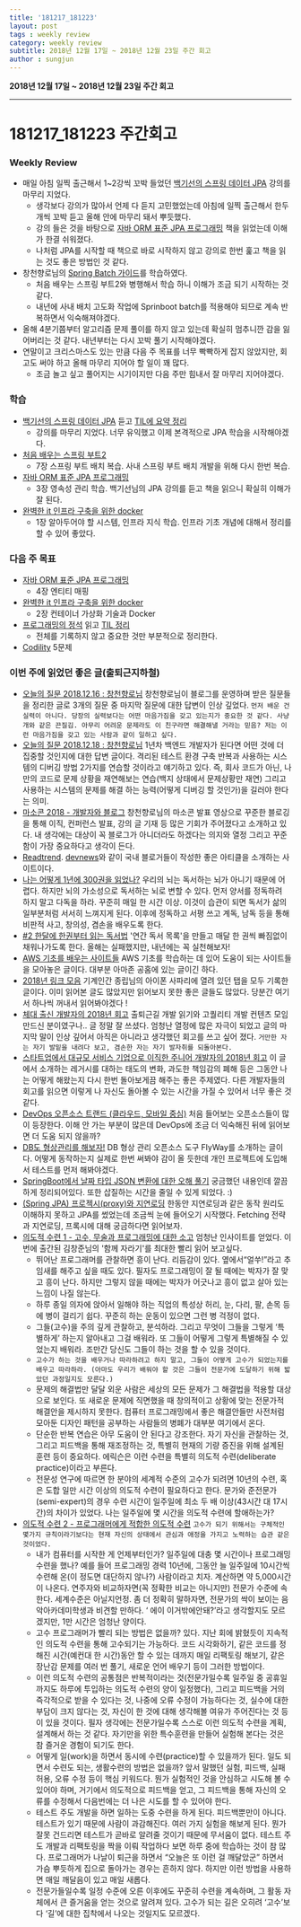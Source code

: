 ```yaml
---
title: '181217_181223'  
layout: post  
tags : weekly review
category: weekly review
subtitle: 2018년 12월 17일 ~ 2018년 12월 23일 주간 회고
author : sungjun
---
```


**2018년 12월 17일 ~ 2018년 12월 23일 주간 회고** 

---

# 181217_181223 주간회고 

### Weekly Review
- 매일 아침 일찍 출근해서 1~2강씩 꼬박 들었던 [백기선의 스프링 데이터 JPA](https://www.inflearn.com/course/%EC%8A%A4%ED%94%84%EB%A7%81-%EB%8D%B0%EC%9D%B4%ED%84%B0-jpa/) 강의를 마무리 지었다.
    - 생각보다 강의가 많아서 언제 다 듣지 고민했었는데 아침에 일찍 출근해서 한두 개씩 꼬박 듣고 올해 안에 마무리 돼서 뿌듯했다.
    - 강의 들은 것을 바탕으로 [자바 ORM 표준 JPA 프로그래밍](https://book.naver.com/bookdb/book_detail.nhn?bid=9252528) 책을 읽었는데 이해가 한결 쉬워졌다.
    - 나처럼 JPA를 시작할 때 책으로 바로 시작하지 않고 강의로 한번 훑고 책을 읽는 것도 좋은 방법인 것 같다.
- 창천향로님의 [Spring Batch 가이드](https://jojoldu.tistory.com/324?category=635883)를 학습하였다.
    - 처음 배우는 스프링 부트2와 병행해서 학습 하니 이해가 조금 되기 시작하는 것 같다.
    - 내년에 사내 배치 고도화 작업에 Sprinboot batch를 적용해야 되므로 계속 반복하면서 익숙해져야겠다.
- 올해 4분기쯤부터 알고리즘 문제 풀이를 하지 않고 있는데 확실히 멈추니깐 감을 잃어버리는 것 같다. 내년부터는 다시 꼬박 풀기 시작해야겠다.
- 연말이고 크리스마스도 있는 만큼 다음 주 목표를 너무 빡빡하게 잡지 않았지만, 회고도 써야 하고 올해 마무리 지어야 할 일이 꽤 많다.
    - 조금 놀고 싶고 풀어지는 시기이지만 다음 주만 힘내서 잘 마무리 지어야겠다.

### 학습
- [백기선의 스프링 데이터 JPA](https://www.inflearn.com/course/%EC%8A%A4%ED%94%84%EB%A7%81-%EB%8D%B0%EC%9D%B4%ED%84%B0-jpa/) 듣고 [TIL에 요약 정리](https://github.com/gwonsungjun/TIL/blob/master/JPA/Whiteship-JPA.md)
    - 강의를 마무리 지었다. 너무 유익했고 이제 본격적으로 JPA 학습을 시작해야겠다.
- [처음 배우는 스프링 부트2](https://book.naver.com/bookdb/book_detail.nhn?bid=14031681)
    - 7장 스프링 부트 배치 복습. 사내 스프링 부트 배치 개발을 위해 다시 한번 복습.
- [자바 ORM 표준 JPA 프로그래밍](https://book.naver.com/bookdb/book_detail.nhn?bid=9252528)
    - 3장 영속성 관리 학습. 백기선님의 JPA 강의를 듣고 책을 읽으니 확실히 이해가 잘 된다.
- [완벽한 it 인프라 구축을 위한 docker](https://book.naver.com/bookdb/book_detail.nhn?bid=11091521)
    - 1장 알아두어야 할 시스템, 인프라 지식 학습. 인프라 기초 개념에 대해서 정리를 할 수 있어 좋았다.
    
### 다음 주 목표
- [자바 ORM 표준 JPA 프로그래밍](https://book.naver.com/bookdb/book_detail.nhn?bid=9252528)
    - 4장 엔티티 매핑
- [완벽한 it 인프라 구축을 위한 docker](https://book.naver.com/bookdb/book_detail.nhn?bid=11091521)
    - 2장 컨테이너 가상화 기술과 Docker
- [프로그래밍의 정석](https://book.naver.com/bookdb/book_detail.nhn?bid=12692342) 읽고 [TIL 정리](https://github.com/gwonsungjun/TIL/blob/master/Book-Review/Development/principles-of-programming.md)
    - 전체를 기록하지 않고 중요한 것만 부분적으로 정리한다.
- [Codility](https://www.codility.com/) 5문제

### 이번 주에 읽었던 좋은 글(출퇴근지하철)
- [오늘의 질문 2018.12.16 : 창천향로님](https://jojoldu.tistory.com/360) 창천향로님이 블로그를 운영하며 받은 질문들을 정리한 글로 3개의 질문 중 마지막 질문에 대한 답변이 인상 깊었다. `먼저 배운 건 실력이 아니다. 당장의 실력보다는 어떤 마음가짐을 갖고 있는지가 중요한 것 같다. 사냥개와 같은 끈질김. 아무리 어려운 문제라도 이 친구라면 해결해낼 거라는 믿음? 저는 이런 마음가짐을 갖고 있는 사람과 같이 일하고 싶다.`
- [오늘의 질문 2018.12.18 : 창천향로님](https://jojoldu.tistory.com/363) 1년차 백엔드 개발자가 된다면 어떤 것에 더 집중할 것인지에 대한 답변 글이다. 격리된 테스트 환경 구축 반복과 사용하는 시스템의 디버깅 방법 2가지를 연습할 것이라고 얘기하고 있다. 즉, 회사 코드가 아닌, 나만의 코드로 문제 상황을 재연해보는 연습(백지 상태에서 문제상황만 재연) 그리고 사용하는 시스템의 문제를 해결 하는 능력(어떻게 디버깅 할 것인가)을 길러야 한다는 의미.
- [마소콘 2018 - 개발자와 블로그](https://www.youtube.com/watch?v=ouZrwXjusBA) 창천향로님의 마소콘 발표 영상으로 꾸준한 블로깅을 통해 이직, 컨퍼런스 발표, 강의 글 기재 등 많은 기회가 주어졌다고 소개하고 있다. 내 생각에는 대상이 꼭 블로그가 아니더라도 하겠다는 의지와 열정 그리고 꾸준함이 가장 중요하다고 생각이 든다.
- [Readtrend](http://readtrend.com/archive). [devnews](https://devnews.kr/)와 같이 국내 블로거들이 작성한 좋은 아티클을 소개하는 사이트이다.
- [나는 어떻게 1년에 300권을 읽었나?](https://jolggu.tistory.com/77) 우리의 뇌는 독서하는 뇌가 아니기 때문에 어렵다. 하지만 뇌의 가소성으로 독서하는 뇌로 변할 수 있다. 먼저 양서를 정독하려 하지 말고 다독을 하라. 꾸준히 매일 한 시간 이상. 이것이 습관이 되면 독서가 삶의 일부분처럼 서서히 느껴지게 된다. 이후에 정독하고 서평 쓰고 계독, 남독 등을 통해 비판적 사고, 창의성, 겸손을 배우도록 한다.
- [#2 한달에 한권부터 읽는 독서법](https://brunch.co.kr/@yudong/10) '연간 독서 목록'을 만들고 매달 한 권씩 빠짐없이 채워나가도록 한다. 올해는 실패했지만, 내년에는 꼭 실천해보자!
- [AWS 기초를 배우는 사이트들](https://brunch.co.kr/@topasvga/384) AWS 기초를 학습하는 데 있어 도움이 되는 사이트들을 모아놓은 글이다. 대부분 아마존 공홈에 있는 글이긴 하다.
- [2018년 링크 모음](https://johngrib.github.io/wiki/links-2018/) 기계인간 종립님의 아이폰 사파리에 열려 있던 탭을 모두 기록한 글이다. 이미 읽어본 글도 많았지만 읽어보지 못한 좋은 글들도 많았다. 당분간 여기서 하나씩 꺼내서 읽어봐야겠다 !
- [체대 출신 개발자의 2018년 회고](https://ryan-han.com/post/2018/essay/memoirs2018/) 출퇴근길 개발 읽기와 고퀄리티 개발 컨텐츠 모임 만드신 분이였구나.. 글 정말 잘 쓰셨다. 엄청난 열정에 많은 자극이 되었고 글의 마지막 말이 인상 깊어서 아직은 아니라고 생각했던 회고를 쓰고 싶어 졌다. `거만한 자는 자기 발밑을 내려다 보고, 겸손한 자는 자기 발자취를 되돌아본다.`
- [스타트업에서 대규모 서비스 기업으로 이직한 주니어 개발자의 2018년 회고](http://jhleed.tistory.com/123) 이 글에서 소개하는 레거시를 대하는 태도의 변화, 과도한 책임감의 폐해 등은 그동안 나는 어떻게 해왔는지 다시 한번 돌아보게끔 해주는 좋은 주제였다. 다른 개발자들의 회고를 읽으면 이렇게 나 자신도 돌아볼 수 있는 시간을 가질 수 있어서 너무 좋은 것 같다.
- [DevOps 오픈소스 트랜드 (클라우드, 모바일 중심)](https://www.slideshare.net/arload/devops-125948933) 처음 들어보는 오픈소스들이 많이 등장한다. 이해 안 가는 부분이 많은데 DevOps에 조금 더 익숙해진 뒤에 읽어보면 더 도움 되지 않을까?
- [DB도 형상관리를 해보자!](https://meetup.toast.com/posts/173) DB 형상 관리 오픈소스 도구 FlyWay를 소개하는 글이다. 어떻게 동작하는지 실제로 한번 써봐야 감이 올 듯한데 개인 프로젝트에 도입해서 테스트를 먼저 해봐야겠다.
- [SpringBoot에서 날짜 타입 JSON 변환에 대한 오해 풀기](https://jojoldu.tistory.com/361) 궁금했던 내용인데 깔끔하게 정리되어있다. 또한  삽질하는 시간을 줄일 수 있게 되었다. :)
- [(Spring JPA) 프로젝시(proxy)와 지연로딩](http://victorydntmd.tistory.com/210) 한동안 지연로딩과 같은 동작 원리도 이해하지 못하고 JPA를 썼었는데 조금씩 눈에 들어오기 시작했다. Fetching 전략과 지연로딩, 프록시에 대해 궁금하다면 읽어보자.
- [의도적 수련 1 - 고수, 무술과 프로그래밍에 대한 소고](http://www.insightbook.co.kr/13169) 엄청난 인사이트를 얻었다. 이번에 출간된 김창준님의 '함께 자라기'를 최대한 빨리 읽어 보고싶다.
    - 뛰어난 프로그래머를 관찰하면 흥이 난다. 리듬감이 있다. 옆에서“얼쑤!”라고 추임새를 해주고 싶을 때도 있다. 필자도 프로그래밍이 잘 될 때에는 박자가 잘 맞고 흥이 난다. 하지만 그렇지 않을 때에는 박자가 어긋나고 흥이 없고 살아 있는 느낌이 나질 않는다.
    - 하루 종일 의자에 앉아서 일해야 하는 직업의 특성상 허리, 눈, 다리, 팔, 손목 등에 병이 걸리기 쉽다. 꾸준히 하는 운동이 있으면 그런 병 걱정이 없다.
    - 그들(고수)을 주의 깊게 관찰하고, 분석하라. 그리고 무엇이 그들을 그렇게 ‘특별하게’ 하는지 알아내고 그걸 배워라. 또 그들이 어떻게 그렇게 특별해질 수 있었는지 배워라. 조만간 당신도 그들이 하는 것을 할 수 있을 것이다.
    - `고수가 하는 것을 배우거나 따라하려고 하지 말고, 그들이 어떻게 고수가 되었는지를 배우고 따라하라. (아마도 우리가 배워야 할 것은 그들이 전문가에 도달하기 위해 밟았던 과정일지도 모른다.)`
    - 문제의 해결법만 달달 외운 사람은 세상의 모든 문제가 그 해결법을 적용할 대상으로 보인다. 또 새로운 문제에 직면했을 때 창의적이고 상황에 맞는 전문가적 해결안을 제시하지 못한다. 컴퓨터 프로그래밍에서 좋은 해결안들만 사전처럼 모아둔 디자인 패턴을 공부하는 사람들의 병폐가 대부분 여기에서 온다.
    - 단순한 반복 연습은 아무 도움이 안 된다고 강조한다. 자기 자신을 관찰하는 것, 그리고 피드백을 통해 재조정하는 것, 특별히 현재의 기량 증진을 위해 설계된 훈련 등이 중요하다. 에릭슨은 이런 수련을 특별히 의도적 수련(deliberate practice)이라고 부른다.
    - 전문성 연구에 따르면 한 분야의 세계적 수준의 고수가 되려면 10년의 수련, 혹은 도합 일만 시간 이상의 의도적 수련이 필요하다고 한다. 문가와 준전문가(semi-expert)의 경우 수련 시간이 일주일에 최소 두 배 이상(43시간 대 17시간)의 차이가 있었다. 나는 일주일에 몇 시간을 의도적 수련에 할애하는가?
- [의도적 수련 2 - 프로그래머에게 적합한 의도적 수련](http://www.insightbook.co.kr/13171) `고수가 되기 위해서는 구체적인 몇가지 규칙이라기보다는 현재 자신의 상태에서 관심과 애정을 가지고 노력하는 습관 같은 것이었다.`
    - 내가 컴퓨터를 시작한 게 언제부터인가? 일주일에 대충 몇 시간이나 프로그래밍 수련을 했나? 예를 들어 프로그래밍 경력 10년에, 그동안 늘 일주일에 10시간씩 수련해 온(이 정도면 대단하지 않나?) 사람이라고 치자. 계산하면 약 5,000시간이 나온다. 연주자와 비교하자면(꼭 정확한 비교는 아니지만) 전문가 수준에 속한다. 세계수준은 아닐지언정. 좀 더 정확히 말하자면, 전문가의 싹이 보이는 음악아카데미학생과 비견할 만하다. ‘ 에이 이거밖에안돼?’라고 생각할지도 모르겠지만, 1만 시간은 엄청난 양이다.
    - 고수 프로그래머가 빨리 되는 방법은 없을까? 있다. 지난 회에 밝혔듯이 지속적인 의도적 수련을 통해 고수되기는 가능하다. 코드 시각화하기, 같은 코드를 정해진 시간(예컨대 한 시간)동안 할 수 있는 데까지 매일 리팩토링 해보기, 같은 장난감 문제를 여러 번 풀기, 새로운 언어 배우기 등이 그러한 방법이다.
    - 이런 의도적 수련의 공통점은 반복적이라는 것(전문가일수록 일주일 중 공휴일까지도 하루에 투입하는 의도적 수련의 양이 일정했다), 그리고 피드백을 거의 즉각적으로 받을 수 있다는 것, 나중에 오류 수정이 가능하다는 것, 실수에 대한 부담이 크지 않다는 것, 자신이 한 것에 대해 생각해볼 여유가 주어진다는 것 등이 있을 것이다. 필자 생각에는 전문가일수록 스스로 이런 의도적 수련을 계획, 설계해서 하는 것 같다. 자기만을 위한 특수훈련을 만들어 실험해 본다는 것은 참 즐거운 경험이 되기도 한다.
    - 어떻게 일(work)을 하면서 동시에 수련(practice)할 수 있을까가 된다. 일도 되면서 수련도 되는, 생활수련의 방법은 없을까?  앞서 말했던 실험, 피드백, 실패 허용, 오류 수정 등이 핵심 키워드다. 뭔가 실험적인 것을 안심하고 시도해 볼 수 있어야 하며, 거기에서 의도적으로 피드백을 얻고, 그 피드백을 통해 자신의 오류를 수정해서 다음번에는 더 나은 시도를 할 수 있어야 한다.
    - 테스트 주도 개발을 하면 일하는 도중 수련을 하게 된다. 피드백뿐만이 아니다. 테스트가 있기 때문에 사람이 과감해진다. 여러 가지 실험을 해보게 된다. 뭔가 잘못 건드리면 테스트가 곧바로 알려줄 것이기 때문에 무서움이 없다. 테스트 주도 개발과 리팩토링을 짝을 이뤄 작업하다 보면 하루 중에 학습하는 것이 참 많다. 프로그래머가 나날이 퇴근을 하면서 “오늘은 또 이런 걸 깨달았군” 하면서 가슴 뿌듯하게 집으로 돌아가는 경우는 흔하지 않다. 하지만 이런 방법을 사용하면 매일 깨달음이 있고 매일 새롭다.
    - 전문가들일수록 일정 수준에 오른 이후에도 꾸준히 수련을 계속하며, 그 활동 자체에서 큰 즐거움을 얻는 것으로 알려져 있다. 고수가 되는 길은 오히려 ‘고수’보다 ‘길’에 대한 집착에서 나오는 것일지도 모르겠다.